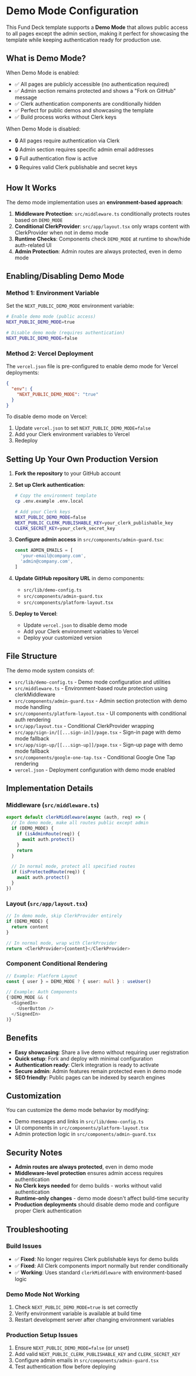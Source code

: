 # Demo Mode Configuration

This Fund Deck template supports a **Demo Mode** that allows public access to all pages except the admin section, making it perfect for showcasing the template while keeping authentication ready for production use.

## What is Demo Mode?

When Demo Mode is enabled:
- ✅ All pages are publicly accessible (no authentication required)
- ✅ Admin section remains protected and shows a "Fork on GitHub" message
- ✅ Clerk authentication components are conditionally hidden
- ✅ Perfect for public demos and showcasing the template
- ✅ Build process works without Clerk keys

When Demo Mode is disabled:
- 🔒 All pages require authentication via Clerk
- 🔒 Admin section requires specific admin email addresses
- 🔒 Full authentication flow is active
- 🔒 Requires valid Clerk publishable and secret keys

## How It Works

The demo mode implementation uses an **environment-based approach**:

1. **Middleware Protection**: `src/middleware.ts` conditionally protects routes based on `DEMO_MODE`
2. **Conditional ClerkProvider**: `src/app/layout.tsx` only wraps content with ClerkProvider when not in demo mode
3. **Runtime Checks**: Components check `DEMO_MODE` at runtime to show/hide auth-related UI
4. **Admin Protection**: Admin routes are always protected, even in demo mode

## Enabling/Disabling Demo Mode

### Method 1: Environment Variable
Set the `NEXT_PUBLIC_DEMO_MODE` environment variable:

```bash
# Enable demo mode (public access)
NEXT_PUBLIC_DEMO_MODE=true

# Disable demo mode (requires authentication)
NEXT_PUBLIC_DEMO_MODE=false
```

### Method 2: Vercel Deployment
The `vercel.json` file is pre-configured to enable demo mode for Vercel deployments:

```json
{
  "env": {
    "NEXT_PUBLIC_DEMO_MODE": "true"
  }
}
```

To disable demo mode on Vercel:
1. Update `vercel.json` to set `NEXT_PUBLIC_DEMO_MODE=false`
2. Add your Clerk environment variables to Vercel
3. Redeploy

## Setting Up Your Own Production Version

1. **Fork the repository** to your GitHub account

2. **Set up Clerk authentication**:
   ```bash
   # Copy the environment template
   cp .env.example .env.local
   
   # Add your Clerk keys
   NEXT_PUBLIC_DEMO_MODE=false
   NEXT_PUBLIC_CLERK_PUBLISHABLE_KEY=your_clerk_publishable_key
   CLERK_SECRET_KEY=your_clerk_secret_key
   ```

3. **Configure admin access** in `src/components/admin-guard.tsx`:
   ```typescript
   const ADMIN_EMAILS = [
     'your-email@company.com',
     'admin@company.com',
   ]
   ```

4. **Update GitHub repository URL** in demo components:
   - `src/lib/demo-config.ts`
   - `src/components/admin-guard.tsx`
   - `src/components/platform-layout.tsx`

5. **Deploy to Vercel**:
   - Update `vercel.json` to disable demo mode
   - Add your Clerk environment variables to Vercel
   - Deploy your customized version

## File Structure

The demo mode system consists of:

- `src/lib/demo-config.ts` - Demo mode configuration and utilities  
- `src/middleware.ts` - Environment-based route protection using clerkMiddleware
- `src/components/admin-guard.tsx` - Admin section protection with demo mode handling
- `src/components/platform-layout.tsx` - UI components with conditional auth rendering
- `src/app/layout.tsx` - Conditional ClerkProvider wrapping
- `src/app/sign-in/[[...sign-in]]/page.tsx` - Sign-in page with demo mode fallback
- `src/app/sign-up/[[...sign-up]]/page.tsx` - Sign-up page with demo mode fallback
- `src/components/google-one-tap.tsx` - Conditional Google One Tap rendering
- `vercel.json` - Deployment configuration with demo mode enabled

## Implementation Details

### Middleware (`src/middleware.ts`)
```typescript
export default clerkMiddleware(async (auth, req) => {
  // In demo mode, make all routes public except admin
  if (DEMO_MODE) {
    if (isAdminRoute(req)) {
      await auth.protect()
    }
    return
  }

  // In normal mode, protect all specified routes
  if (isProtectedRoute(req)) {
    await auth.protect()
  }
})
```

### Layout (`src/app/layout.tsx`)
```typescript
// In demo mode, skip ClerkProvider entirely
if (DEMO_MODE) {
  return content
}

// In normal mode, wrap with ClerkProvider
return <ClerkProvider>{content}</ClerkProvider>
```

### Component Conditional Rendering
```typescript
// Example: Platform Layout
const { user } = DEMO_MODE ? { user: null } : useUser()

// Example: Auth Components
{!DEMO_MODE && (
  <SignedIn>
    <UserButton />
  </SignedIn>
)}
```

## Benefits

- **Easy showcasing**: Share a live demo without requiring user registration
- **Quick setup**: Fork and deploy with minimal configuration
- **Authentication ready**: Clerk integration is ready to activate
- **Secure admin**: Admin features remain protected even in demo mode
- **SEO friendly**: Public pages can be indexed by search engines

## Customization

You can customize the demo mode behavior by modifying:

- Demo messages and links in `src/lib/demo-config.ts`
- UI components in `src/components/platform-layout.tsx`
- Admin protection logic in `src/components/admin-guard.tsx`

## Security Notes

- **Admin routes are always protected**, even in demo mode
- **Middleware-level protection** ensures admin access requires authentication
- **No Clerk keys needed** for demo builds - works without valid authentication
- **Runtime-only changes** - demo mode doesn't affect build-time security
- **Production deployments** should disable demo mode and configure proper Clerk authentication

## Troubleshooting

### Build Issues
- ✅ **Fixed**: No longer requires Clerk publishable keys for demo builds
- ✅ **Fixed**: All Clerk components import normally but render conditionally
- ✅ **Working**: Uses standard `clerkMiddleware` with environment-based logic

### Demo Mode Not Working
1. Check `NEXT_PUBLIC_DEMO_MODE=true` is set correctly
2. Verify environment variable is available at build time
3. Restart development server after changing environment variables

### Production Setup Issues
1. Ensure `NEXT_PUBLIC_DEMO_MODE=false` (or unset)
2. Add valid `NEXT_PUBLIC_CLERK_PUBLISHABLE_KEY` and `CLERK_SECRET_KEY`
3. Configure admin emails in `src/components/admin-guard.tsx`
4. Test authentication flow before deploying